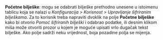 **Početne bilješke**: mogu se odabrati bilješke prethodno unesene u istoimenu tablicu koja se nalazi u *Konfiguracija > Korisnost > Upravljanje šifriranim bilješkama*. Za to korisnik treba napraviti dvoklik na polje **Početne bilješke** kako bi otvorio *Pomoć šifriranih bilješki* i odabrao podatke, ili desnim klikom miša može otvoriti prozor u kojem je moguće upisati vrlo dugačak tekst bilješke. Ako polje sadrži neku vrijednost, boja pozadine polja se mijenja.